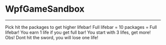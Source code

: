 # WpfGameSandbox
-------------------------------------
Pick hit the packages to get higher lifebar! 
Full lifebar = 10 packages = Full lifebar! 
You earn 1 life if you get full bar! 
You start with 3 lifes, get more!
Obs! Dont hit the sword, you will lose one life!
